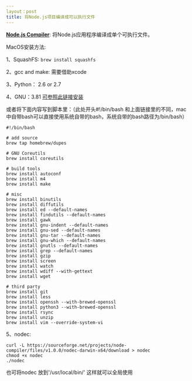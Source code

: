 ```yaml
---
layout：post
title: 将Node.js项目编译成可以执行文件
---
```


[**Node.js Compiler**](https://github.com/pmq20/node-compiler): 将Node.js应用程序编译成单个可执行文件。

MacOS安装方法:

1、SquashFS: `brew install squashfs`

2、gcc and make: 需要借助xcode

3、Python： 2.6 or 2.7

4、GNU：3.81 [可参照此链接安装](http://openwares.net/linux/mac_os_x_install_gnu_tools.html)

或者将下面内容写到脚本里：（此处开头#!/bin/bash 和上面链接里的不同，mac中自带bash可以直接使用系统自带的bash，系统自带的bash路径为/bin/bash）

```
#!/bin/bash

# add source
brew tap homebrew/dupes

# GNU Coreutils
brew install coreutils

# build tools
brew install autoconf
brew install m4
brew install make

# misc
brew install binutils
brew install diffutils
brew install ed --default-names
brew install findutils --default-names
brew install gawk
brew install gnu-indent --default-names
brew install gnu-sed --default-names
brew install gnu-tar --default-names
brew install gnu-which --default-names
brew install gnutls --default-names
brew install grep --default-names
brew install gzip
brew install screen
brew install watch
brew install wdiff --with-gettext
brew install wget

# third party 
brew install git
brew install less
brew install openssh --with-brewed-openssl
brew install python3 --with-brewed-openssl
brew install rsync
brew install unzip
brew install vim --override-system-vi

```

5、nodec:

```
curl -L https://sourceforge.net/projects/node-compiler/files/v1.0.0/nodec-darwin-x64/download > nodec
chmod +x nodec
./nodec 
```  

也可将nodec 放到'/usr/local/bin/' 这样就可以全局使用
